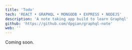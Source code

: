```yaml
---
title: 'Todo'
tech: 'REACT • GRAPHQL • MONGODB • EXPRESS • NODEJS'
description: 'A note taking app build to learn Graphql'
github: 'https://github.com/dpgian/graphql-note'
web: ''
---
```


Coming soon.